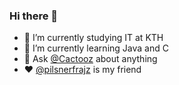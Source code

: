 ### Hi there 👋

- 🔭 I’m currently studying IT at KTH
- 🌱 I’m currently learning Java and C
- 💬 Ask [@Cactooz](https://github.com/Cactooz) about anything
- ❤️ [@pilsnerfrajz](https://github.com/pilsnerfrajz) is my friend
